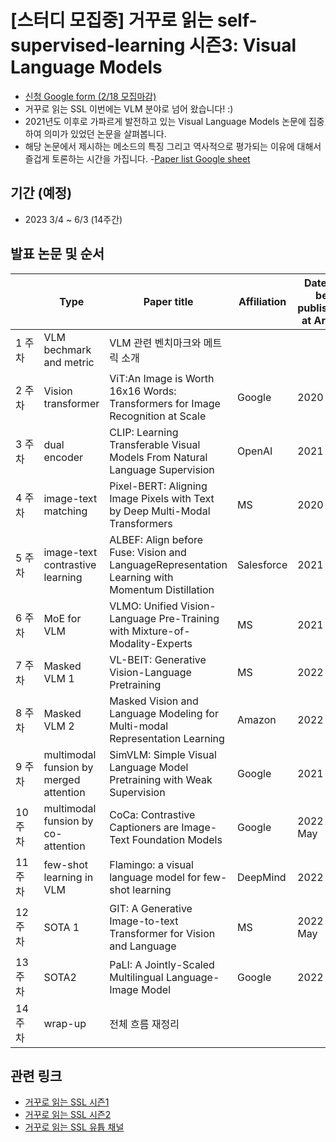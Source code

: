 # [스터디 모집중] 거꾸로 읽는 self-supervised-learning 시즌3: Visual Language Models

- [신청 Google form (2/18 모집마감)](https://forms.gle/f7ZmUkfxNxBT1VUD8)
- 거꾸로 읽는 SSL 이번에는 VLM 분야로 넘어 왔습니다! :)
- 2021년도 이후로 가파르게 발전하고 있는 Visual Language Models 논문에 집중하여 의미가 있었던 논문을 살펴봅니다. 
- 해당 논문에서 제시하는 메소드의 특징 그리고 역사적으로 평가되는 이유에 대해서 즐겁게 토론하는 시간을 가집니다. 
-[Paper list Google sheet](https://docs.google.com/spreadsheets/d/1P-pACgU9G0xq6M9Gufad-3tLUBavSMyUL0NIdd6TVH8/edit#gid=542739927)

## 기간 (예정)
- 2023 3/4 ~ 6/3 (14주간)

## 발표 논문 및 순서
  | Type | Paper title | Affiliation | Date to be published at ArXiv | Speaker
-- | -- | -- | -- | -- | --
1 주차 | VLM bechmark and metric | VLM 관련 벤치마크와 메트릭 소개 |   |   | 강재욱
2 주차 | Vision transformer | ViT:An Image is Worth 16x16 Words: Transformers for Image Recognition at Scale | Google | 2020 Oct |  
3 주차 | dual encoder | CLIP: Learning Transferable Visual Models From Natural Language Supervision | OpenAI | 2021 Feb |  
4 주차 | image-text matching | Pixel-BERT: Aligning Image Pixels with Text by Deep Multi-Modal Transformers | MS | 2020 Apr |  
5 주차 | image-text contrastive learning | ALBEF: Align before Fuse: Vision and LanguageRepresentation Learning with Momentum Distillation | Salesforce | 2021 Jul |  
6 주차 | MoE for VLM | VLMO: Unified Vision-Language Pre-Training with Mixture-of-Modality-Experts | MS | 2021 Nov |  
7 주차 | Masked VLM 1 | VL-BEIT: Generative Vision-Language Pretraining | MS | 2022 Jun |  
8 주차 | Masked VLM 2 | Masked Vision and Language Modeling for Multi-modal Representation Learning | Amazon | 2022 Aug |  
9 주차 | multimodal funsion by merged attention | SimVLM: Simple Visual Language Model Pretraining with Weak Supervision | Google | 2021 Aug |  
10 주차 | multimodal funsion by  co-attention | CoCa: Contrastive Captioners are Image-Text Foundation Models | Google | 2022 May |  
11 주차 | few-shot learning in VLM | Flamingo: a visual language model for few-shot learning | DeepMind | 2022 Apr |  
12 주차 | SOTA 1 | GIT: A Generative Image-to-text Transformer for Vision and Language | MS | 2022 May |  
13 주차 | SOTA2 | PaLI: A Jointly-Scaled Multilingual Language-Image Model | Google | 2022 Sep |  
14 주차 | wrap-up | 전체 흐름 재정리 |   |   | 강재욱


## 관련 링크
- [거꾸로 읽는 SSL 시즌1](https://youtube.com/playlist?list=PLMSTs9nojhszOnaAwOg42NEsH_Jn6405o)
- [거꾸로 읽는 SSL 시즌2](https://youtube.com/playlist?list=PLMSTs9nojhszeFer8gYnEI5yA5JenWzEA)
- [거꾸로 읽는 SSL 유튭 채널](https://www.youtube.com/channel/UCTwcUmKhqeBhG0rQHkPVP6Q)
